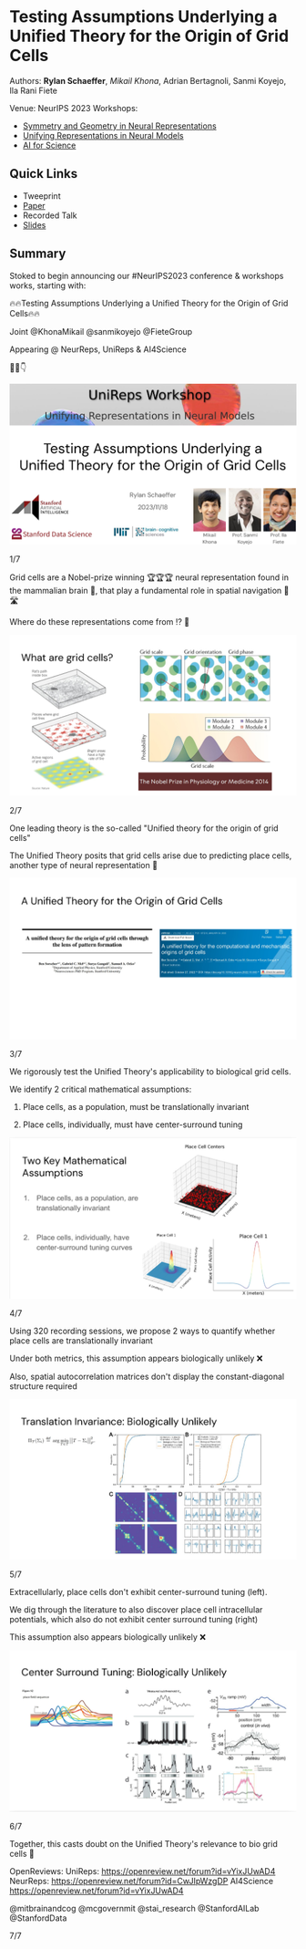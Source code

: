 # Testing Assumptions Underlying a Unified Theory for the Origin of Grid Cells

Authors: **Rylan Schaeffer**, _Mikail Khona_, Adrian Bertagnoli, Sanmi Koyejo, Ila Rani Fiete 

Venue: NeurIPS 2023 Workshops:
- [Symmetry and Geometry in Neural Representations](https://www.neurreps.org/)
- [Unifying Representations in Neural Models](https://unireps.org/)
- [AI for Science](https://ai4sciencecommunity.github.io/neurips23.html)

## Quick Links

- Tweeprint
- [Paper](paper.pdf)
- Recorded Talk
- [Slides](slides.pdf)

## Summary

Stoked to begin announcing our #NeurIPS2023 conference & workshops works, starting with:

🔥🔥Testing Assumptions Underlying a Unified Theory for the Origin of Grid Cells🔥🔥

Joint @KhonaMikail @sanmikoyejo @FieteGroup

Appearing @ NeurReps, UniReps & AI4Science

🧠🧵👇

![](img_0.png)


1/7

Grid cells are a Nobel-prize winning 🏆🏆🏆 neural representation found in the mammalian brain 🧠, that play a fundamental role in spatial navigation 🚶 🛣️

Where do these representations come from ⁉️ 🔎

![](img_1.png)


2/7


One leading theory is the so-called "Unified theory for the origin of grid cells"

The Unified Theory posits that grid cells arise due to predicting place cells, another type of neural representation 🧠


![](img_2.png)


3/7

We rigorously test the Unified Theory's applicability to biological grid cells.

We identify 2 critical mathematical assumptions:

1) Place cells, as a population, must be translationally invariant

2) Place cells, individually, must have center-surround tuning

![](img_3.png)

4/7



Using 320 recording sessions, we propose 2 ways to quantify whether place cells are translationally invariant

Under both metrics, this assumption appears biologically unlikely ❌

Also, spatial autocorrelation matrices don't display the constant-diagonal structure required

![](img_4.png)

5/7



Extracellularly, place cells don't exhibit center-surround tuning (left). 

We dig through the literature to also discover place cell intracellular potentials, which also do not exhibit center surround tuning (right)

This assumption also appears biologically unlikely ❌

![](img_5.png)

6/7

Together, this casts doubt on the Unified Theory's relevance to bio grid cells 🤔

OpenReviews:
UniReps: https://openreview.net/forum?id=vYixJUwAD4
NeurReps: https://openreview.net/forum?id=CwJIpWzgDP
AI4Science https://openreview.net/forum?id=vYixJUwAD4

@mitbrainandcog @mcgovernmit @stai_research  @StanfordAILab @StanfordData

7/7